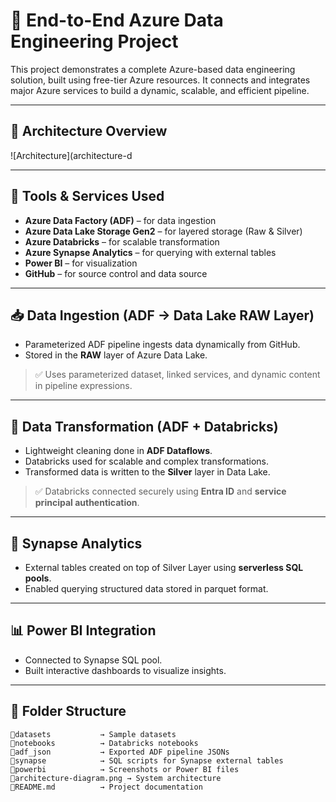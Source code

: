 # 🚀 End-to-End Azure Data Engineering Project

This project demonstrates a complete Azure-based data engineering solution, built using free-tier Azure resources. It connects and integrates major Azure services to build a dynamic, scalable, and efficient pipeline.

---

## 🧱 Architecture Overview

![Architecture](architecture-d

---

## 🧰 Tools & Services Used

- **Azure Data Factory (ADF)** – for data ingestion  
- **Azure Data Lake Storage Gen2** – for layered storage (Raw & Silver)  
- **Azure Databricks** – for scalable transformation  
- **Azure Synapse Analytics** – for querying with external tables  
- **Power BI** – for visualization  
- **GitHub** – for source control and data source  

---

## 📥 Data Ingestion (ADF → Data Lake RAW Layer)

- Parameterized ADF pipeline ingests data dynamically from GitHub.  
- Stored in the **RAW** layer of Azure Data Lake.

> ✅ Uses parameterized dataset, linked services, and dynamic content in pipeline expressions.

---

## 🔄 Data Transformation (ADF + Databricks)

- Lightweight cleaning done in **ADF Dataflows**.  
- Databricks used for scalable and complex transformations.  
- Transformed data is written to the **Silver** layer in Data Lake.

> ✅ Databricks connected securely using **Entra ID** and **service principal authentication**.

---

## 🧮 Synapse Analytics

- External tables created on top of Silver Layer using **serverless SQL pools**.  
- Enabled querying structured data stored in parquet format.

---

## 📊 Power BI Integration

- Connected to Synapse SQL pool.  
- Built interactive dashboards to visualize insights.

---

## 📁 Folder Structure

```text
📂datasets           → Sample datasets  
📂notebooks          → Databricks notebooks  
📂adf_json           → Exported ADF pipeline JSONs  
📂synapse            → SQL scripts for Synapse external tables  
📂powerbi            → Screenshots or Power BI files  
📄architecture-diagram.png → System architecture  
📄README.md          → Project documentation  
